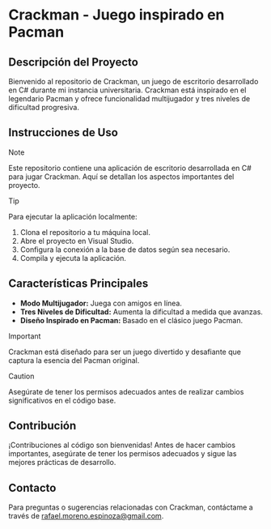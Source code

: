 # Crackman - Juego inspirado en Pacman



## Descripción del Proyecto

Bienvenido al repositorio de Crackman, un juego de escritorio desarrollado en C# durante mi instancia universitaria. Crackman está inspirado en el legendario Pacman y ofrece funcionalidad multijugador y tres niveles de dificultad progresiva.

## Instrucciones de Uso

> [!NOTE]
> Este repositorio contiene una aplicación de escritorio desarrollada en C# para jugar Crackman. Aquí se detallan los aspectos importantes del proyecto.

> [!TIP]
> Para ejecutar la aplicación localmente:
>1. Clona el repositorio a tu máquina local.
>2. Abre el proyecto en Visual Studio.
>3. Configura la conexión a la base de datos según sea necesario.
>4. Compila y ejecuta la aplicación.

## Características Principales

- **Modo Multijugador:** Juega con amigos en línea.
- **Tres Niveles de Dificultad:** Aumenta la dificultad a medida que avanzas.
- **Diseño Inspirado en Pacman:** Basado en el clásico juego Pacman.

> [!IMPORTANT]
> Crackman está diseñado para ser un juego divertido y desafiante que captura la esencia del Pacman original.

> [!CAUTION]
> Asegúrate de tener los permisos adecuados antes de realizar cambios significativos en el código base.

## Contribución

¡Contribuciones al código son bienvenidas! Antes de hacer cambios importantes, asegúrate de tener los permisos adecuados y sigue las mejores prácticas de desarrollo.



## Contacto

Para preguntas o sugerencias relacionadas con Crackman, contáctame a través de [rafael.moreno.espinoza@gmail.com](rafael.moreno.espinoza10@gmail.com).
